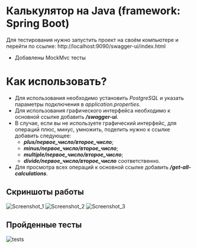 # Калькулятор на Java (framework: Spring Boot)
Для тестирования нужно запустить проект на своём компьютере и перейти по ссылке: http://localhost:9090/swagger-ui/index.html
 - Добавлены MockMvc тесты
# Как использовать?
 - Для использования необходимо установить *PostgreSQL* и указать параметры подключения в *application.properties*.
 - Для использования графического интерфейса необходимо к основной ссылке добавить  __*/swagger-ui*__.
 - В случае, если вы не используете графический интерфейс, для операций плюс, минус, умножить, поделить нужно к ссылке добавить следующее:
   - __*plus/nервое_число/второе_число*__;
   - __*minus/nервое_число/второе_число*__;
   - __*multiple/nервое_число/второе_число*__;
   - __*divide/nервое_число/второе_число*__
  соответственно.
 - Для просмотра всех операций к основной ссылке добавить __*/get-all-calculations*__.
## Скриншоты работы
![Screenshot_1](https://github.com/DJ-Von/Spring-Calculator/assets/16465651/931b9ba9-35e5-4c7d-a045-edcb654f640a)
![Screenshot_2](https://github.com/DJ-Von/Spring-Calculator/assets/16465651/83137bc1-dd51-4c1a-8ccc-07db370dcabc)
![Screenshot_3](https://github.com/DJ-Von/Spring-Calculator/assets/16465651/21aa684e-a629-4871-9b53-30090198bdf7)
<br>
## Пройденные тесты
![tests](https://github.com/DJ-Von/Spring-Calculator/assets/16465651/2c4f4a1d-4c51-42fc-86c6-1e54c1bf7745)
